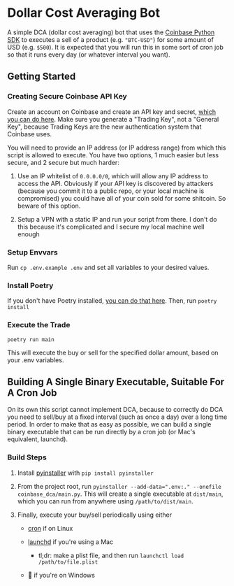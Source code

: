 # Dollar Cost Averaging Bot

A simple DCA (dollar cost averaging) bot that uses the
[Coinbase Python SDK](https://docs.cdp.coinbase.com/advanced-trade/docs/sdk-overview)
to executes a sell of a product (e.g. `"BTC-USD"`) for some amount of USD (e.g.
`$500`). It is expected that you will run this in some sort of cron job so that
it runs every day (or whatever interval you want).

## Getting Started

### Creating Secure Coinbase API Key

Create an account on Coinbase and create an API key and secret, [which you can do here](https://portal.cdp.coinbase.com/access/api). Make sure you generate a "Trading Key", not a "General Key", because Trading Keys are the new authentication system that Coinbase uses.

You will need to provide an IP address (or IP address range) from which this script is allowed to execute. You have two options, 1 much easier but less secure, and 2 secure but much harder:

1. Use an IP whitelist of `0.0.0.0/0`, which will allow any IP address to access the API. Obviously if your API key is discovered by attackers (because you commit it to a public repo, or your local machine is compromised) you could have all of your coin sold for some shitcoin. So beware of this option.
   
2. Setup a VPN with a static IP and run your script from there. I don't do this because it's complicated and I secure my local machine well enough

### Setup Envvars

Run `cp .env.example .env` and set all variables to your desired values.

### Install Poetry

If you don't have Poetry installed, [you can do that here](https://python-poetry.org/docs/#installation). Then, run `poetry install`

### Execute the Trade

`poetry run main`

This will execute the buy or sell for the specified dollar amount, based on your .env variables.

## Building A Single Binary Executable, Suitable For A Cron Job

On its own this script cannot implement DCA, because to correctly do DCA you need to sell/buy at a fixed interval (such as once a day) over a long time period. In order to make that as easy as possible, we can build a single binary executable that can be run directly by a cron job (or Mac's equivalent, launchd).

### Build Steps

1. Install [pyinstaller](https://pyinstaller.org/en/stable/installation.html) with `pip install pyinstaller`

2. From the project root, run `pyinstaller --add-data=".env:." --onefile coinbase_dca/main.py`. This will create a single executable at `dist/main`, which you can run from anywhere using `/path/to/dist/main`.

3. Finally, execute your buy/sell periodically using either

   - [cron](https://phoenixnap.com/kb/set-up-cron-job-linux) if on Linux
   - [launchd](https://alvinalexander.com/mac-os-x/mac-osx-startup-crontab-launchd-jobs/) if you're using a Mac
      
      - tl;dr: make a plist file, and then run `launchctl load /path/to/file.plist`
   - 🤷 if you're on Windows
